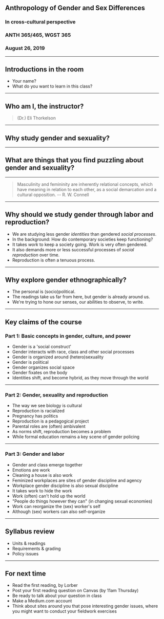 ## Anthropology of Gender and Sex Differences 

### In cross-cultural perspective

### ANTH 365/465, WGST 365

### August 26, 2019

---

## Introductions in the room

- Your name?
- What do you want to learn in this class?

---

## Who am I, the instructor?

> (Dr.) Eli Thorkelson

---

## Why study gender and sexuality?

---

## What are things that you find puzzling about gender and sexuality?

---

> Masculinity and femininity are inherently relational concepts, which have meaning in relation to each other, as a social demar­cation and a cultural opposition. 
-- R. W. Connell

---

## Why should we study gender through labor and reproduction?

- We are studying less gender *identities* than gendered *social processes*.
- In the background: How do contemporary societies keep functioning?
- It takes *work* to keep a society going. Work is very often gendered.
- It also demands more or less successful processes of *social reproduction* over time.
- Reproduction is often a tenuous process.

---

## Why explore gender ethnographically? 

- The personal is (socio)political.
- The readings take us far from here, but gender is already around us.
- We're trying to hone our senses, our abilities to observe, to write.

---

## Key claims of the course

### Part 1: Basic concepts in gender, culture, and power

- Gender is a 'social construct'
- Gender interacts with race, class and other social processes
- Gender is organized around (hetero)sexuality
- Gender is political
- Gender organizes social space
- Gender fixates on the body
- Identities shift, and become hybrid, as they move through the world

---

### Part 2: Gender, sexuality and reproduction

- The way we see biology is cultural
- Reproduction is racialized
- Pregnancy has politics
- Reproduction is a pedagogical project
- Parental roles are (often) ambivalent
- As norms shift, reproduction becomes a problem
- While formal education remains a key scene of gender policing

---

### Part 3: Gender and labor

- Gender and class emerge together
- Emotions are work
- Cleaning a house is also work
- Feminized workplaces are sites of gender discipline and agency
- Workplace gender discipline is also sexual discipline
- It takes work to hide the work
- Work (often) can't hold up the world
- "People do things however they can" (in changing sexual economies)
- Work can reorganize the (sex) worker's self
- Although (sex) workers can also self-organize

---

## Syllabus review

- Units & readings
- Requirements & grading
- Policy issues

---

## For next time

- Read the first reading, by Lorber
- Post your first reading question on Canvas (by 11am Thursday)
- Be ready to talk about your question in class
- Make a Medium.com account
- Think about sites around you that pose interesting gender issues, where you might want to conduct your fieldwork exercises

